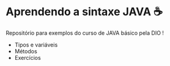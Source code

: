 # Aprendendo a sintaxe JAVA :coffee:
Repositório para exemplos do curso de JAVA básico pela DIO !
- Tipos e variáveis
- Métodos
- Exercícios
